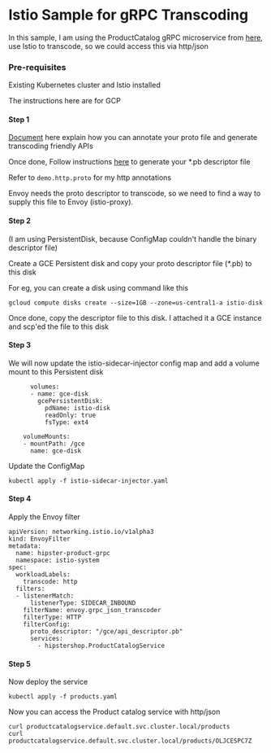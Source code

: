 # Istio Sample for gRPC Transcoding

In this sample, I am using the ProductCatalog gRPC microservice from [here](https://github.com/GoogleCloudPlatform/microservices-demo), use Istio to transcode, so we could access this via http/json

### Pre-requisites
Existing Kubernetes cluster and Istio installed

The instructions here are for GCP

#### Step 1 
[Document](https://cloud.google.com/endpoints/docs/grpc/transcoding) here explain how you can annotate your proto file and generate transcoding friendly APIs

Once done, Follow instructions [here](https://cloud.google.com/endpoints/docs/grpc/transcoding#ensure_http_rules_are_deployed) to generate your *.pb descriptor file

Refer to `demo.http.proto` for my http annotations

Envoy needs the proto descriptor to transcode, so we need to find a way to supply this file to Envoy (istio-proxy).

#### Step 2

(I am using PersistentDisk, because ConfigMap couldn't handle the binary descriptor file)

Create a GCE Persistent disk and copy your proto descriptor file (*.pb) to this disk

For eg, you can create a disk using command like this
```
gcloud compute disks create --size=1GB --zone=us-central1-a istio-disk

```
Once done, copy the descriptor file to this disk. I attached it a GCE instance and scp'ed the file to this disk

#### Step 3

We will now update the istio-sidecar-injector config map and add a volume mount to this Persistent disk
```
      volumes:
      - name: gce-disk
        gcePersistentDisk:
          pdName: istio-disk
          readOnly: true
          fsType: ext4
```
```
    volumeMounts:
    - mountPath: /gce
      name: gce-disk  
```
Update the ConfigMap
```
kubectl apply -f istio-sidecar-injector.yaml
```

#### Step 4

Apply the Envoy filter

```
apiVersion: networking.istio.io/v1alpha3
kind: EnvoyFilter
metadata:
  name: hipster-product-grpc
  namespace: istio-system
spec:
  workloadLabels:
    transcode: http
  filters:
  - listenerMatch:            
      listenerType: SIDECAR_INBOUND
    filterName: envoy.grpc_json_transcoder
    filterType: HTTP
    filterConfig:
      proto_descriptor: "/gce/api_descriptor.pb"
      services:         
        - hipstershop.ProductCatalogService      

```
#### Step 5

Now deploy the service
```
kubectl apply -f products.yaml
```

Now you can access the Product catalog service with http/json

```
curl productcatalogservice.default.svc.cluster.local/products
curl productcatalogservice.default.svc.cluster.local/products/OLJCESPC7Z
```

